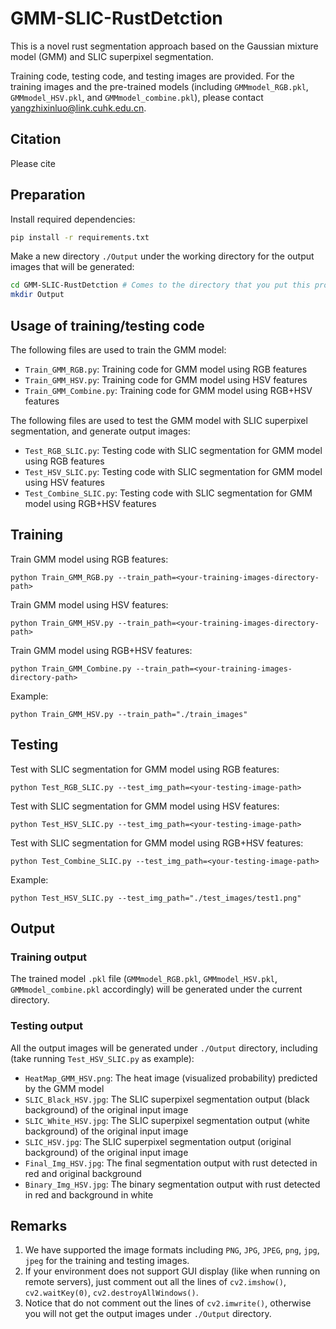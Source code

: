 # GMM-SLIC-RustDetction
This is a novel rust segmentation approach based on the Gaussian mixture model (GMM) and SLIC superpixel segmentation.

Training code, testing code, and testing images are provided. For the training images and the pre-trained models (including `GMMmodel_RGB.pkl`, `GMMmodel_HSV.pkl`, and `GMMmodel_combine.pkl`), please contact yangzhixinluo@link.cuhk.edu.cn.

## Citation
Please cite 

## Preparation
Install required dependencies:
```bash
pip install -r requirements.txt
```
Make a new directory `./Output` under the working directory for the output images that will be generated:
```bash
cd GMM-SLIC-RustDetction # Comes to the directory that you put this project in
mkdir Output
```

## Usage of training/testing code
The following files are used to train the GMM model:
* `Train_GMM_RGB.py`: Training code for GMM model using RGB features
* `Train_GMM_HSV.py`: Training code for GMM model using HSV features
* `Train_GMM_Combine.py`: Training code for GMM model using RGB+HSV features

The following files are used to test the GMM model with SLIC superpixel segmentation, and generate output images:
* `Test_RGB_SLIC.py`: Testing code with SLIC segmentation for GMM model using RGB features
* `Test_HSV_SLIC.py`: Testing code with SLIC segmentation for GMM model using HSV features
* `Test_Combine_SLIC.py`: Testing code with SLIC segmentation for GMM model using RGB+HSV features

## Training
Train GMM model using RGB features:
```shell
python Train_GMM_RGB.py --train_path=<your-training-images-directory-path>
```
Train GMM model using HSV features:
```shell
python Train_GMM_HSV.py --train_path=<your-training-images-directory-path>
```
Train GMM model using RGB+HSV features:
```shell
python Train_GMM_Combine.py --train_path=<your-training-images-directory-path>
```
Example:
```shell
python Train_GMM_HSV.py --train_path="./train_images"
```

## Testing
Test with SLIC segmentation for GMM model using RGB features:
```shell
python Test_RGB_SLIC.py --test_img_path=<your-testing-image-path>
```
Test with SLIC segmentation for GMM model using HSV features:
```shell
python Test_HSV_SLIC.py --test_img_path=<your-testing-image-path>
```
Test with SLIC segmentation for GMM model using RGB+HSV features:
```shell
python Test_Combine_SLIC.py --test_img_path=<your-testing-image-path>
```
Example:
```shell
python Test_HSV_SLIC.py --test_img_path="./test_images/test1.png"
```

## Output
### Training output
The trained model `.pkl` file (`GMMmodel_RGB.pkl`, `GMMmodel_HSV.pkl`, `GMMmodel_combine.pkl` accordingly) will be generated under the current directory.

### Testing output
All the output images will be generated under `./Output` directory, including (take running `Test_HSV_SLIC.py` as example):
* `HeatMap_GMM_HSV.png`: The heat image (visualized probability) predicted by the GMM model
* `SLIC_Black_HSV.jpg`: The SLIC superpixel segmentation output (black background) of the original input image
* `SLIC_White_HSV.jpg`: The SLIC superpixel segmentation output (white background) of the original input image
* `SLIC_HSV.jpg`: The SLIC superpixel segmentation output (original background) of the original input image
* `Final_Img_HSV.jpg`: The final segmentation output with rust detected in red and original background
* `Binary_Img_HSV.jpg`: The binary segmentation output with rust detected in red and background in white

## Remarks
1. We have supported the image formats including `PNG`, `JPG`, `JPEG`, `png`, `jpg`, `jpeg` for the training and testing images.
2. If your environment does not support GUI display (like when running on remote servers), just comment out all the lines of `cv2.imshow()`, `cv2.waitKey(0)`, `cv2.destroyAllWindows()`.
3. Notice that do not comment out the lines of `cv2.imwrite()`, otherwise you will not get the output images under `./Output` directory.
